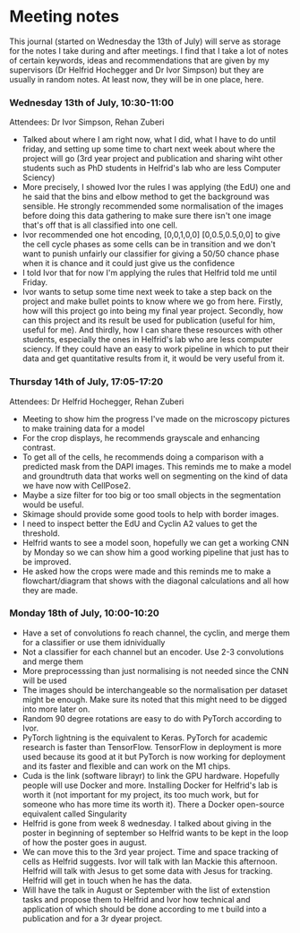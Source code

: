 # Meeting notes

This journal (started on Wednesday the 13th of July) will serve as storage for the notes I take during and after meetings. I find that I take a lot of notes of certain keywords, ideas and recommendations that are given by my supervisors (Dr Helfrid Hochegger and Dr Ivor Simpson) but they are usually in random notes. At least now, they will be in one place, here.

### Wednesday 13th of July, 10:30-11:00
Attendees: Dr Ivor Simpson, Rehan Zuberi
- Talked about where I am right now, what I did, what I have to do until friday, and setting up some time to chart next week about where the project will go (3rd year project and publication and sharing wiht other students such as PhD students in Helfrid's lab who are less Computer Sciency)
- More precisely, I showed Ivor the rules I was applying (the EdU) one and he said that the bins and elbow method to get the background was sensible. He strongly recommended some normalisation of the images before doing this data gathering to make sure there isn't one image that's off that is all classified into one cell.
- Ivor recommended one hot encoding, [0,0,1,0,0] [0,0.5,0.5,0,0] to give the cell cycle phases as some cells can be in transition and we don't want to punish unfairly our classifier for giving a 50/50 chance phase when it is chance and it could just give us the confidence
- I told Ivor that for now I'm applying the rules that Helfrid told me until Friday.
- Ivor wants to setup some time next week to take a step back on the project and make bullet points to know where we go from here. Firstly, how will this project go into being my final year project. Secondly, how can this project and its result be used for publication (useful for him, useful for me). And thirdly, how I can share these resources with other students, especially the ones in Helfrid's lab who are less computer sciency. If they could have an easy to work pipeline in which to put their data and get quantitative results from it, it would be very useful from it.

### Thursday 14th of July, 17:05-17:20
Attendees: Dr Helfrid Hochegger, Rehan Zuberi
- Meeting to show him the progress I've made on the microscopy pictures to make training data for a model
- For the crop displays, he recommends grayscale and enhancing contrast.
- To get all of the cells, he recommends doing a comparison with a predicted mask from the DAPI images. This reminds me to make a model and groundtruth data that works well on segmenting on the kind of data we have now with CellPose2.
- Maybe a size filter for too big or too small objects in the segmentation would be useful.
- Skimage should provide some good tools to help with border images.
- I need to inspect better the EdU and Cyclin A2 values to get the threshold.
- Helfrid wants to see a model soon, hopefully we can get a working CNN by Monday so we can show him a good working pipeline that just has to be improved.
- He asked how the crops were made and this reminds me to make a flowchart/diagram that shows with the diagonal calculations and all how they are made.

### Monday 18th of July, 10:00-10:20
- Have a set of convolutions fo reach channel, the cyclin, and merge them for a classifier or use them idnividually
- Not a classifier for each channel but an encoder. Use 2-3 convolutions and merge them
- More preprocesssing than just normalising is not needed since the CNN will be used
- The images should be interchangeable so the normalisation per dataset might be enough. Make sure its noted that this might need to be digged into more later on.
- Random 90 degree rotations are easy to do with PyTorch according to Ivor.
- PyTorch lightning is the equivalent to Keras. PyTorch for academic research is faster than TensorFlow. TensorFlow in deployment is more used because its good at it but PyTorch is now working for deployment and its faster and flexible and can work on the M1 chips.
- Cuda is the link (software librayr) to link the GPU hardware. Hopefully people will use Docker and more. Installing Docker for Helfrid's lab is worth it (not important for my project, its too much work, but for someone who has more time its worth it). There a Docker open-source equivalent called Singularity
- Helfrid is gone from week 8 wednesday. I talked about giving in the poster in beginning of september so Helfrid wants to be kept in the loop of how the poster goes in august.
- We can move this to the 3rd year project. Time and space tracking of cells as Helfrid suggests. Ivor will talk with Ian Mackie this afternoon. Helfrid will talk with Jesus to get some data with Jesus for tracking. Helfrid will get in touch when he has the data.
- Will have the talk in August or September with the list of extenstion tasks and propose them to Helfrid and Ivor how technical and application of which should be done according to me t build into a publication and for a 3r dyear  project.